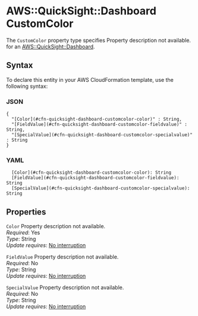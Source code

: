 # AWS::QuickSight::Dashboard CustomColor<a name="aws-properties-quicksight-dashboard-customcolor"></a>

<a name="aws-properties-quicksight-dashboard-customcolor-description"></a>The `CustomColor` property type specifies Property description not available\. for an [AWS::QuickSight::Dashboard](aws-resource-quicksight-dashboard.md)\.

## Syntax<a name="aws-properties-quicksight-dashboard-customcolor-syntax"></a>

To declare this entity in your AWS CloudFormation template, use the following syntax:

### JSON<a name="aws-properties-quicksight-dashboard-customcolor-syntax.json"></a>

```
{
  "[Color](#cfn-quicksight-dashboard-customcolor-color)" : String,
  "[FieldValue](#cfn-quicksight-dashboard-customcolor-fieldvalue)" : String,
  "[SpecialValue](#cfn-quicksight-dashboard-customcolor-specialvalue)" : String
}
```

### YAML<a name="aws-properties-quicksight-dashboard-customcolor-syntax.yaml"></a>

```
  [Color](#cfn-quicksight-dashboard-customcolor-color): String
  [FieldValue](#cfn-quicksight-dashboard-customcolor-fieldvalue): String
  [SpecialValue](#cfn-quicksight-dashboard-customcolor-specialvalue): String
```

## Properties<a name="aws-properties-quicksight-dashboard-customcolor-properties"></a>

`Color` <a name="cfn-quicksight-dashboard-customcolor-color"></a>
Property description not available\.  
_Required_: Yes  
_Type_: String  
_Update requires_: [No interruption](https://docs.aws.amazon.com/AWSCloudFormation/latest/UserGuide/using-cfn-updating-stacks-update-behaviors.html#update-no-interrupt)

`FieldValue` <a name="cfn-quicksight-dashboard-customcolor-fieldvalue"></a>
Property description not available\.  
_Required_: No  
_Type_: String  
_Update requires_: [No interruption](https://docs.aws.amazon.com/AWSCloudFormation/latest/UserGuide/using-cfn-updating-stacks-update-behaviors.html#update-no-interrupt)

`SpecialValue` <a name="cfn-quicksight-dashboard-customcolor-specialvalue"></a>
Property description not available\.  
_Required_: No  
_Type_: String  
_Update requires_: [No interruption](https://docs.aws.amazon.com/AWSCloudFormation/latest/UserGuide/using-cfn-updating-stacks-update-behaviors.html#update-no-interrupt)
